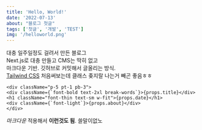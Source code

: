 ```yaml
---
title: 'Hello, World!'
date: '2022-07-13'
about: "블로그 첫글"
tags: ['첫글', '개발', 'TEST']
img: '/helloworld.png'
---
```

대충 일주일정도 걸려서 만든 블로그  
Next.js로 대충 만들고 CMS는 딱히 없고   
마크다운 기반. 깃허브로 커밋해서 글올리는 방식.  
[Tailwind CSS](https://tailwindcss.com/) 처음써보는데 클래스 좆지랄 나는거 빼곤 좋음ㅎㅎ   
```TSX
<div className="p-5 pt-1 pb-3">
<div className={`font-bold text-2xl break-words`}>{props.title}</div>
<h1 className="font-thin text-sm w-fit">{props.date}</h1>
<div className={`font-light`}>{props.about}</div>
</div>
```
*마크다운* 적용해서 **이런것도 됨**.
쓸말이없노
